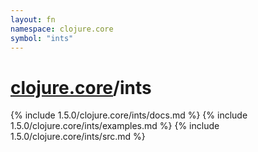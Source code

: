 ```yaml
---
layout: fn
namespace: clojure.core
symbol: "ints"
---
```


# [clojure.core](../)/ints

{% include 1.5.0/clojure.core/ints/docs.md %}
{% include 1.5.0/clojure.core/ints/examples.md %}
{% include 1.5.0/clojure.core/ints/src.md %}

